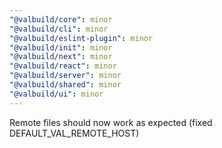 ```yaml
---
"@valbuild/core": minor
"@valbuild/cli": minor
"@valbuild/eslint-plugin": minor
"@valbuild/init": minor
"@valbuild/next": minor
"@valbuild/react": minor
"@valbuild/server": minor
"@valbuild/shared": minor
"@valbuild/ui": minor
---
```


Remote files should now work as expected (fixed DEFAULT_VAL_REMOTE_HOST)

